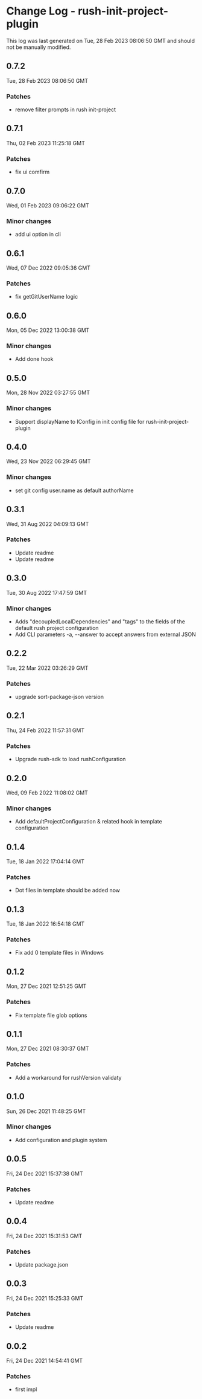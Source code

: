 # Change Log - rush-init-project-plugin

This log was last generated on Tue, 28 Feb 2023 08:06:50 GMT and should not be manually modified.

## 0.7.2
Tue, 28 Feb 2023 08:06:50 GMT

### Patches

- remove filter prompts in rush init-project

## 0.7.1
Thu, 02 Feb 2023 11:25:18 GMT

### Patches

- fix ui comfirm

## 0.7.0
Wed, 01 Feb 2023 09:06:22 GMT

### Minor changes

- add ui option in cli

## 0.6.1
Wed, 07 Dec 2022 09:05:36 GMT

### Patches

- fix getGitUserName logic

## 0.6.0
Mon, 05 Dec 2022 13:00:38 GMT

### Minor changes

- Add done hook

## 0.5.0
Mon, 28 Nov 2022 03:27:55 GMT

### Minor changes

- Support displayName to IConfig in init config file for rush-init-project-plugin

## 0.4.0
Wed, 23 Nov 2022 06:29:45 GMT

### Minor changes

- set git config user.name as default authorName

## 0.3.1
Wed, 31 Aug 2022 04:09:13 GMT

### Patches

- Update readme
- Update readme

## 0.3.0
Tue, 30 Aug 2022 17:47:59 GMT

### Minor changes

- Adds "decoupledLocalDependencies" and "tags" to the fields of the default rush project configuration
- Add CLI parameters -a, --answer to accept answers from external JSON

## 0.2.2
Tue, 22 Mar 2022 03:26:29 GMT

### Patches

- upgrade sort-package-json version

## 0.2.1
Thu, 24 Feb 2022 11:57:31 GMT

### Patches

- Upgrade rush-sdk to load rushConfiguration

## 0.2.0
Wed, 09 Feb 2022 11:08:02 GMT

### Minor changes

- Add defaultProjectConfiguration & related hook in template configuration

## 0.1.4
Tue, 18 Jan 2022 17:04:14 GMT

### Patches

- Dot files in template should be added now

## 0.1.3
Tue, 18 Jan 2022 16:54:18 GMT

### Patches

- Fix add 0 template files in Windows

## 0.1.2
Mon, 27 Dec 2021 12:51:25 GMT

### Patches

- Fix template file glob options

## 0.1.1
Mon, 27 Dec 2021 08:30:37 GMT

### Patches

- Add a workaround for rushVersion validaty

## 0.1.0
Sun, 26 Dec 2021 11:48:25 GMT

### Minor changes

- Add configuration and plugin system

## 0.0.5
Fri, 24 Dec 2021 15:37:38 GMT

### Patches

- Update readme

## 0.0.4
Fri, 24 Dec 2021 15:31:53 GMT

### Patches

- Update package.json

## 0.0.3
Fri, 24 Dec 2021 15:25:33 GMT

### Patches

- Update readme

## 0.0.2
Fri, 24 Dec 2021 14:54:41 GMT

### Patches

- first impl

